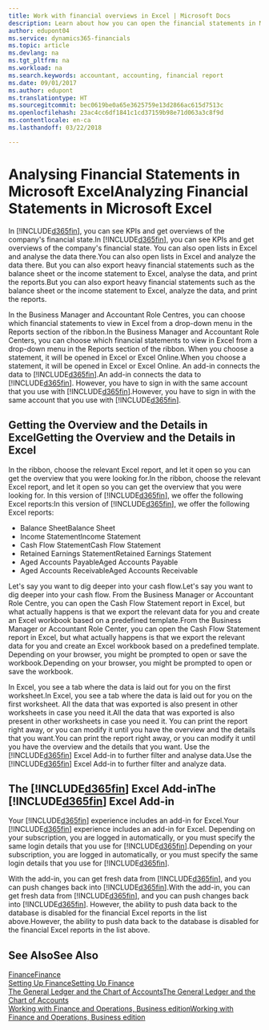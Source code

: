 ```yaml
---
title: Work with financial overviews in Excel | Microsoft Docs
description: Learn about how you can open the financial statements in Microsoft Excel from Finance and Operations, Business edition  for better analysis.
author: edupont04
ms.service: dynamics365-financials
ms.topic: article
ms.devlang: na
ms.tgt_pltfrm: na
ms.workload: na
ms.search.keywords: accountant, accounting, financial report
ms.date: 09/01/2017
ms.author: edupont
ms.translationtype: HT
ms.sourcegitcommit: bec0619be0a65e3625759e13d2866ac615d7513c
ms.openlocfilehash: 23ac4cc6df1841c1cd37159b98e71d063a3c8f9d
ms.contentlocale: en-ca
ms.lasthandoff: 03/22/2018

---
```

# <a name="analyzing-financial-statements-in-microsoft-excel"></a><span data-ttu-id="5b23e-103">Analysing Financial Statements in Microsoft Excel</span><span class="sxs-lookup"><span data-stu-id="5b23e-103">Analyzing Financial Statements in Microsoft Excel</span></span>
<span data-ttu-id="5b23e-104">In [!INCLUDE[d365fin](includes/d365fin_md.md)], you can see KPIs and get overviews of the company's financial state.</span><span class="sxs-lookup"><span data-stu-id="5b23e-104">In [!INCLUDE[d365fin](includes/d365fin_md.md)], you can see KPIs and get overviews of the company's financial state.</span></span> <span data-ttu-id="5b23e-105">You can also open lists in Excel and analyse the data there.</span><span class="sxs-lookup"><span data-stu-id="5b23e-105">You can also open lists in Excel and analyze the data there.</span></span> <span data-ttu-id="5b23e-106">But you can also export heavy financial statements such as the balance sheet or the income statement to Excel, analyse the data, and print the reports.</span><span class="sxs-lookup"><span data-stu-id="5b23e-106">But you can also export heavy financial statements such as the balance sheet or the income statement to Excel, analyze the data, and print the reports.</span></span>  

<span data-ttu-id="5b23e-107">In the Business Manager and Accountant Role Centres, you can choose which financial statements to view in Excel from a drop-down menu in the Reports section of the ribbon.</span><span class="sxs-lookup"><span data-stu-id="5b23e-107">In the Business Manager and Accountant Role Centers, you can choose which financial statements to view in Excel from a drop-down menu in the Reports section of the ribbon.</span></span> <span data-ttu-id="5b23e-108">When you choose a statement, it will be opened in Excel or Excel Online.</span><span class="sxs-lookup"><span data-stu-id="5b23e-108">When you choose a statement, it will be opened in Excel or Excel Online.</span></span> <span data-ttu-id="5b23e-109">An add-in connects the data to [!INCLUDE[d365fin](includes/d365fin_md.md)].</span><span class="sxs-lookup"><span data-stu-id="5b23e-109">An add-in connects the data to [!INCLUDE[d365fin](includes/d365fin_md.md)].</span></span> <span data-ttu-id="5b23e-110">However, you have to sign in with the same account that you use with [!INCLUDE[d365fin](includes/d365fin_md.md)].</span><span class="sxs-lookup"><span data-stu-id="5b23e-110">However, you have to sign in with the same account that you use with [!INCLUDE[d365fin](includes/d365fin_md.md)].</span></span>  

## <a name="getting-the-overview-and-the-details-in-excel"></a><span data-ttu-id="5b23e-111">Getting the Overview and the Details in Excel</span><span class="sxs-lookup"><span data-stu-id="5b23e-111">Getting the Overview and the Details in Excel</span></span>
<span data-ttu-id="5b23e-112">In the ribbon, choose the relevant Excel report, and let it open so you can get the overview that you were looking for.</span><span class="sxs-lookup"><span data-stu-id="5b23e-112">In the ribbon, choose the relevant Excel report, and let it open so you can get the overview that you were looking for.</span></span> <span data-ttu-id="5b23e-113">In this version of [!INCLUDE[d365fin](includes/d365fin_md.md)], we offer the following Excel reports:</span><span class="sxs-lookup"><span data-stu-id="5b23e-113">In this version of [!INCLUDE[d365fin](includes/d365fin_md.md)], we offer the following Excel reports:</span></span>

- <span data-ttu-id="5b23e-114">Balance Sheet</span><span class="sxs-lookup"><span data-stu-id="5b23e-114">Balance Sheet</span></span>  
- <span data-ttu-id="5b23e-115">Income Statement</span><span class="sxs-lookup"><span data-stu-id="5b23e-115">Income Statement</span></span>  
- <span data-ttu-id="5b23e-116">Cash Flow Statement</span><span class="sxs-lookup"><span data-stu-id="5b23e-116">Cash Flow Statement</span></span>  
- <span data-ttu-id="5b23e-117">Retained Earnings Statement</span><span class="sxs-lookup"><span data-stu-id="5b23e-117">Retained Earnings Statement</span></span>  
- <span data-ttu-id="5b23e-118">Aged Accounts Payable</span><span class="sxs-lookup"><span data-stu-id="5b23e-118">Aged Accounts Payable</span></span>  
- <span data-ttu-id="5b23e-119">Aged Accounts Receivable</span><span class="sxs-lookup"><span data-stu-id="5b23e-119">Aged Accounts Receivable</span></span>  

<span data-ttu-id="5b23e-120">Let's say you want to dig deeper into your cash flow.</span><span class="sxs-lookup"><span data-stu-id="5b23e-120">Let's say you want to dig deeper into your cash flow.</span></span> <span data-ttu-id="5b23e-121">From the Business Manager or Accountant Role Centre, you can open the Cash Flow Statement report in Excel, but what actually happens is that we export the relevant data for you and create an Excel workbook based on a predefined template.</span><span class="sxs-lookup"><span data-stu-id="5b23e-121">From the Business Manager or Accountant Role Center, you can open the Cash Flow Statement report in Excel, but what actually happens is that we export the relevant data for you and create an Excel workbook based on a predefined template.</span></span> <span data-ttu-id="5b23e-122">Depending on your browser, you might be prompted to open or save the workbook.</span><span class="sxs-lookup"><span data-stu-id="5b23e-122">Depending on your browser, you might be prompted to open or save the workbook.</span></span>  

<span data-ttu-id="5b23e-123">In Excel, you see a tab where the data is laid out for you on the first worksheet.</span><span class="sxs-lookup"><span data-stu-id="5b23e-123">In Excel, you see a tab where the data is laid out for you on the first worksheet.</span></span> <span data-ttu-id="5b23e-124">All the data that was exported is also present in other worksheets in case you need it.</span><span class="sxs-lookup"><span data-stu-id="5b23e-124">All the data that was exported is also present in other worksheets in case you need it.</span></span> <span data-ttu-id="5b23e-125">You can print the report right away, or you can modify it until you have the overview and the details that you want.</span><span class="sxs-lookup"><span data-stu-id="5b23e-125">You can print the report right away, or you can modify it until you have the overview and the details that you want.</span></span> <span data-ttu-id="5b23e-126">Use the [!INCLUDE[d365fin](includes/d365fin_md.md)] Excel Add-in to further filter and analyse data.</span><span class="sxs-lookup"><span data-stu-id="5b23e-126">Use the [!INCLUDE[d365fin](includes/d365fin_md.md)] Excel Add-in to further filter and analyze data.</span></span>  

## <a name="the-included365finincludesd365finmdmd-excel-add-in"></a><span data-ttu-id="5b23e-127">The [!INCLUDE[d365fin](includes/d365fin_md.md)] Excel Add-in</span><span class="sxs-lookup"><span data-stu-id="5b23e-127">The [!INCLUDE[d365fin](includes/d365fin_md.md)] Excel Add-in</span></span>
<span data-ttu-id="5b23e-128">Your [!INCLUDE[d365fin](includes/d365fin_md.md)] experience includes an add-in for Excel.</span><span class="sxs-lookup"><span data-stu-id="5b23e-128">Your [!INCLUDE[d365fin](includes/d365fin_md.md)] experience includes an add-in for Excel.</span></span> <span data-ttu-id="5b23e-129">Depending on your subscription, you are logged in automatically, or you must specify the same login details that you use for [!INCLUDE[d365fin](includes/d365fin_md.md)].</span><span class="sxs-lookup"><span data-stu-id="5b23e-129">Depending on your subscription, you are logged in automatically, or you must specify the same login details that you use for [!INCLUDE[d365fin](includes/d365fin_md.md)].</span></span>  

<span data-ttu-id="5b23e-130">With the add-in, you can get fresh data from [!INCLUDE[d365fin](includes/d365fin_md.md)], and you can push changes back into [!INCLUDE[d365fin](includes/d365fin_md.md)].</span><span class="sxs-lookup"><span data-stu-id="5b23e-130">With the add-in, you can get fresh data from [!INCLUDE[d365fin](includes/d365fin_md.md)], and you can push changes back into [!INCLUDE[d365fin](includes/d365fin_md.md)].</span></span> <span data-ttu-id="5b23e-131">However, the ability to push data back to the database is disabled for the financial Excel reports in the list above.</span><span class="sxs-lookup"><span data-stu-id="5b23e-131">However, the ability to push data back to the database is disabled for the financial Excel reports in the list above.</span></span>  

## <a name="see-also"></a><span data-ttu-id="5b23e-132">See Also</span><span class="sxs-lookup"><span data-stu-id="5b23e-132">See Also</span></span>
[<span data-ttu-id="5b23e-133">Finance</span><span class="sxs-lookup"><span data-stu-id="5b23e-133">Finance</span></span>](finance.md)  
[<span data-ttu-id="5b23e-134">Setting Up Finance</span><span class="sxs-lookup"><span data-stu-id="5b23e-134">Setting Up Finance</span></span>](finance-setup-finance.md)  
[<span data-ttu-id="5b23e-135">The General Ledger and the Chart of Accounts</span><span class="sxs-lookup"><span data-stu-id="5b23e-135">The General Ledger and the Chart of Accounts</span></span>](finance-general-ledger.md)  
[<span data-ttu-id="5b23e-136">Working with Finance and Operations, Business edition</span><span class="sxs-lookup"><span data-stu-id="5b23e-136">Working with Finance and Operations, Business edition</span></span>](ui-work-product.md)  

